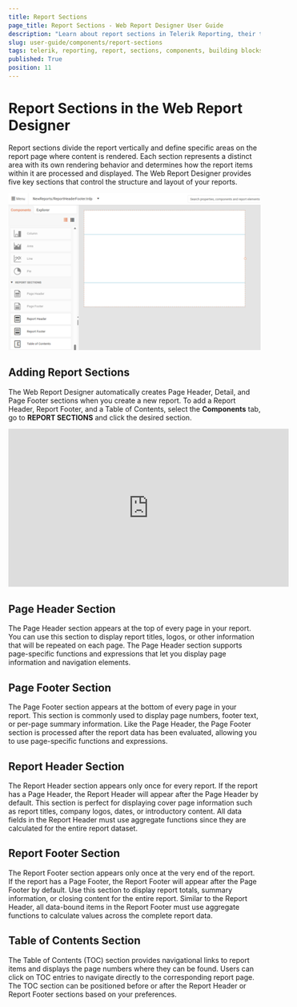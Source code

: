 ```yaml
---
title: Report Sections
page_title: Report Sections - Web Report Designer User Guide
description: "Learn about report sections in Telerik Reporting, their types, purposes, and how they serve as the fundamental building blocks for creating effective reports."
slug: user-guide/components/report-sections
tags: telerik, reporting, report, sections, components, building blocks, layout
published: True
position: 11
---
```


# Report Sections in the Web Report Designer

Report sections divide the report vertically and define specific areas on the report page where content is rendered. Each section represents a distinct area with its own rendering behavior and determines how the report items within it are processed and displayed. The Web Report Designer provides five key sections that control the structure and layout of your reports.

![Report Sections - Web Report Designer User Guide - Telerik Reporting](../images/wrd-report-sections.png)

## Adding Report Sections

The Web Report Designer automatically creates Page Header, Detail, and Page Footer sections when you create a new report. To add a Report Header, Report Footer, and a Table of Contents, select the **Components** tab, go to **REPORT SECTIONS** and click the desired section.

<iframe width="560" height="315" src="https://www.youtube.com/embed/-4P3XOAlHRk?si=loKHIlBZi1ltAA6Q" title="Adding Report Sections" frameborder="0" allow="accelerometer; autoplay; clipboard-write; encrypted-media; gyroscope; picture-in-picture; web-share" referrerpolicy="strict-origin-when-cross-origin" allowfullscreen></iframe>

## Page Header Section

The Page Header section appears at the top of every page in your report. You can use this section to display report titles, logos, or other information that will be repeated on each page. The Page Header section supports page-specific functions and expressions that let you display page information and navigation elements.

## Page Footer Section

The Page Footer section appears at the bottom of every page in your report. This section is commonly used to display page numbers, footer text, or per-page summary information. Like the Page Header, the Page Footer section is processed after the report data has been evaluated, allowing you to use page-specific functions and expressions.

## Report Header Section

The Report Header section appears only once for every report. If the report has a Page Header, the Report Header will appear after the Page Header by default. This section is perfect for displaying cover page information such as report titles, company logos, dates, or introductory content. All data fields in the Report Header must use aggregate functions since they are calculated for the entire report dataset.

## Report Footer Section

The Report Footer section appears only once at the very end of the report. If the report has a Page Footer, the Report Footer will appear after the Page Footer by default. Use this section to display report totals, summary information, or closing content for the entire report. Similar to the Report Header, all data-bound items in the Report Footer must use aggregate functions to calculate values across the complete report data.

## Table of Contents Section

The Table of Contents (TOC) section provides navigational links to report items and displays the page numbers where they can be found. Users can click on TOC entries to navigate directly to the corresponding report page. The TOC section can be positioned before or after the Report Header or Report Footer sections based on your preferences.
